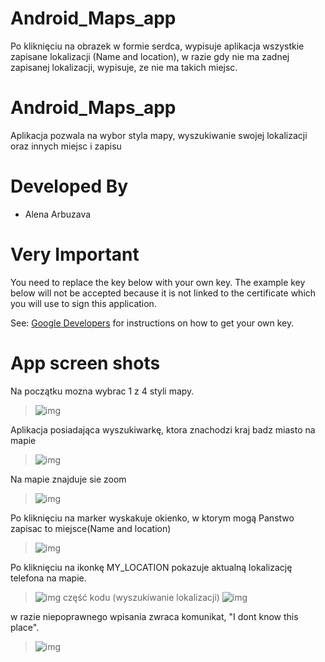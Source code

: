 # Android_Maps_app




Po kliknięciu na obrazek w formie serdca, wypisuje aplikacja wszystkie zapisane lokalizacji (Name and location),
w razie gdy nie ma zadnej zapisanej lokalizacji, wypisuje, ze nie ma takich miejsc.



Android_Maps_app
================

Aplikacja pozwala na wybor styla mapy,  wyszukiwanie swojej lokalizacji oraz innych miejsc i zapisu 


Developed By
================

* Alena Arbuzava



Very Important
================

You need to replace the key below with your own key. The example key below will not be accepted because it is not linked to the certificate which you will use to sign this application.

See: <a href="https://developers.google.com/maps/documentation/android/start">Google Developers</a> for instructions on how to get your own key.




App screen shots
================

Na początku mozna wybrac 1 z 4 styli mapy.
>![img](style.png) 




Aplikacja posiadająca wyszukiwarkę, ktora znachodzi kraj badz miasto na mapie
>![img](poland.png) 



Na mapie znajduje sie zoom 
>![img](zoom.png) 


Po kliknięciu na marker wyskakuje okienko, w ktorym mogą Panstwo zapisac to miejsce(Name and location)
>![img](dialog.png) 


Po kliknięciu na ikonkę MY_LOCATION pokazuje aktualną lokalizację telefona na mapie.
>![img](loc.png) 
część kodu (wyszukiwanie lokalizacji)
>![img](code.png) 




w razie niepoprawnego wpisania zwraca komunikat,  "I dont know this place".
>![img](noplaces.png) 


